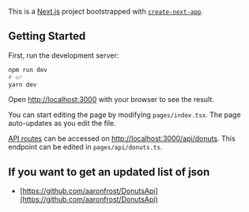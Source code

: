 This is a [Next.js](https://nextjs.org/) project bootstrapped with [`create-next-app`](https://github.com/vercel/next.js/tree/canary/packages/create-next-app).

## Getting Started

First, run the development server:

```bash
npm run dev
# or
yarn dev
```

Open [http://localhost:3000](http://localhost:3000) with your browser to see the result.

You can start editing the page by modifying `pages/index.tsx`. The page auto-updates as you edit the file.

[API routes](https://nextjs.org/docs/api-routes/introduction) can be accessed on [http://localhost:3000/api/donuts](http://localhost:3000/api/donuts). This endpoint can be edited in `pages/api/donuts.ts`.

## If you want to get an updated list of json
- [https://github.com/aaronfrost/DonutsApi](https://github.com/aaronfrost/DonutsApi)